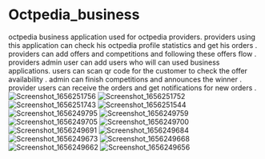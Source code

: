 # Octpedia_business

octpedia business application used for octpedia providers.
providers using this application can check his octpedia profile statistics and get his orders .
providers can add offers and competitions and following these  offers flow .
providers admin user can add users who will can used business applications.
users can scan qr code for the customer to check the offer availability .
admin can finish competitions and announces the winner .
provider users can receive the orders and get notifications for new orders .![Screenshot_1656251756](https://user-images.githubusercontent.com/49006734/235340439-76688e2f-9a06-4174-83df-45d7d6f9ee2a.png)
![Screenshot_1656251752](https://user-images.githubusercontent.com/49006734/235340441-cb1e09a2-c564-47bb-8ad1-cb4564602d9a.png)
![Screenshot_1656251743](https://user-images.githubusercontent.com/49006734/235340443-f397a4ce-44dd-4a00-af42-3007213a6c98.png)
![Screenshot_1656251544](https://user-images.githubusercontent.com/49006734/235340445-117baafd-d096-4ed2-9c04-328dc55c1b85.png)
![Screenshot_1656249795](https://user-images.githubusercontent.com/49006734/235340446-f7443183-a07f-4ce5-859a-998d92caf3c7.png)
![Screenshot_1656249759](https://user-images.githubusercontent.com/49006734/235340447-9ac610d0-e009-46c4-9711-8ada7e594f21.png)
![Screenshot_1656249705](https://user-images.githubusercontent.com/49006734/235340449-bf8e34ee-952d-4247-bc81-b7c99c65aff7.png)
![Screenshot_1656249700](https://user-images.githubusercontent.com/49006734/235340451-a6d09fe6-37ae-4448-8668-640989f528a5.png)
![Screenshot_1656249691](https://user-images.githubusercontent.com/49006734/235340452-2152ce41-ad3f-41e3-8bc0-6f7cb1ea999c.png)
![Screenshot_1656249684](https://user-images.githubusercontent.com/49006734/235340453-d0becedb-eccc-4481-a9fa-70afad627926.png)
![Screenshot_1656249673](https://user-images.githubusercontent.com/49006734/235340454-8c253102-4fd2-4ecf-9b69-9da0db0651e6.png)
![Screenshot_1656249668](https://user-images.githubusercontent.com/49006734/235340458-482962f6-70e5-4302-ab08-01c9a94636ad.png)
![Screenshot_1656249662](https://user-images.githubusercontent.com/49006734/235340460-7d575d98-3212-408b-b957-ce96ce00a072.png)
![Screenshot_1656249656](https://user-images.githubusercontent.com/49006734/235340461-1131dde6-5676-4bd5-af4a-4f49f7cd631e.png)


